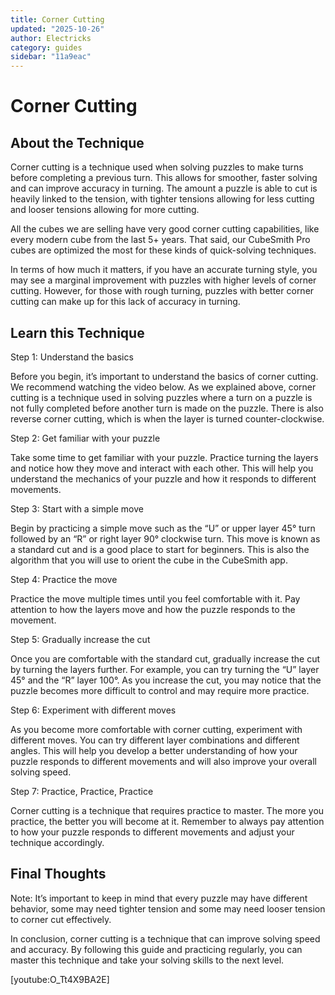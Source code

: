 ```yaml
---
title: Corner Cutting
updated: "2025-10-26"
author: Electricks
category: guides
sidebar: "11a9eac"
---
```


# Corner Cutting

## About the Technique

Corner cutting is a technique used when solving puzzles to make turns before completing a previous turn. This allows for smoother, faster solving and can improve accuracy in turning. The amount a puzzle is able to cut is heavily linked to the tension, with tighter tensions allowing for less cutting and looser tensions allowing for more cutting.

All the cubes we are selling have very good corner cutting capabilities, like every modern cube from the last 5+ years. That said, our CubeSmith Pro cubes are optimized the most for these kinds of quick-solving techniques.

In terms of how much it matters, if you have an accurate turning style, you may see a marginal improvement with puzzles with higher levels of corner cutting. However, for those with rough turning, puzzles with better corner cutting can make up for this lack of accuracy in turning.

## Learn this Technique

Step 1: Understand the basics

Before you begin, it’s important to understand the basics of corner cutting. We recommend watching the video below. As we explained above, corner cutting is a technique used in solving puzzles where a turn on a puzzle is not fully completed before another turn is made on the puzzle. There is also reverse corner cutting, which is when the layer is turned counter-clockwise.

Step 2: Get familiar with your puzzle

Take some time to get familiar with your puzzle. Practice turning the layers and notice how they move and interact with each other. This will help you understand the mechanics of your puzzle and how it responds to different movements.

Step 3: Start with a simple move

Begin by practicing a simple move such as the “U” or upper layer 45° turn followed by an “R” or right layer 90° clockwise turn. This move is known as a standard cut and is a good place to start for beginners. This is also the algorithm that you will use to orient the cube in the CubeSmith app.

Step 4: Practice the move

Practice the move multiple times until you feel comfortable with it. Pay attention to how the layers move and how the puzzle responds to the movement.

Step 5: Gradually increase the cut

Once you are comfortable with the standard cut, gradually increase the cut by turning the layers further. For example, you can try turning the “U” layer 45° and the “R” layer 100°. As you increase the cut, you may notice that the puzzle becomes more difficult to control and may require more practice.

Step 6: Experiment with different moves

As you become more comfortable with corner cutting, experiment with different moves. You can try different layer combinations and different angles. This will help you develop a better understanding of how your puzzle responds to different movements and will also improve your overall solving speed.

Step 7: Practice, Practice, Practice

Corner cutting is a technique that requires practice to master. The more you practice, the better you will become at it. Remember to always pay attention to how your puzzle responds to different movements and adjust your technique accordingly.

## Final Thoughts

Note: It’s important to keep in mind that every puzzle may have different behavior, some may need tighter tension and some may need looser tension to corner cut effectively.

In conclusion, corner cutting is a technique that can improve solving speed and accuracy. By following this guide and practicing regularly, you can master this technique and take your solving skills to the next level.

[youtube:O_Tt4X9BA2E]
